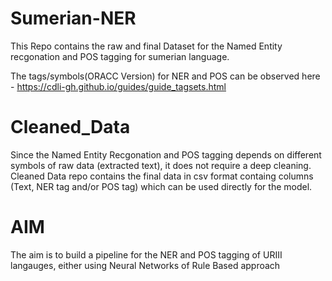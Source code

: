 # Sumerian-NER
This Repo contains the raw and final Dataset for the Named Entity recgonation and POS tagging for sumerian language.

The tags/symbols(ORACC Version) for NER and POS can be observed here - https://cdli-gh.github.io/guides/guide_tagsets.html

# Cleaned_Data
Since the Named Entity Recgonation and POS tagging depends on different symbols of raw data (extracted text), it does not require a deep cleaning. Cleaned Data repo contains the final data in csv format containg columns (Text, NER tag and/or POS tag) which can be used directly for the model. 

# AIM
The aim is to build a pipeline for the NER and POS tagging of URIII langauges, either using Neural Networks of Rule Based approach


